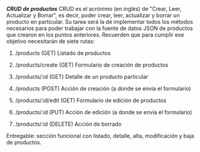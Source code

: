 **_CRUD de productos_**
CRUD es el acrónimo (en inglés) de "Crear, Leer, Actualizar y Borrar", es decir, poder crear, leer, actualizar y borrar un producto en particular.
Su tarea será la de implementar todos los métodos necesarios para poder trabajar con la fuente de datos JSON de productos que crearon en los puntos anteriores.
Recuerden que para cumplir ese objetivo necesitarán de siete rutas:

1. /products (GET)
   Listado de productos

2. /products/create (GET)
   Formulario de creación de productos

3. /products/:id (GET)
   Detalle de un producto particular

4. /products (POST)
   Acción de creación (a donde se envía el formulario)

5. /products/:id/edit (GET)
   Formulario de edición de productos

6. /products/:id (PUT)
   Acción de edición (a donde se envía el formulario)

7. /products/:id (DELETE)
   Acción de borrado


Entregable: sección funcional con listado, detalle, alta, modificación y baja de productos.


